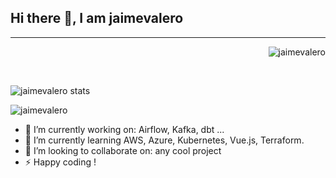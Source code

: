 <h2>  Hi there 👋, I am jaimevalero</h2>
<hr>

<p align="right"> <img src="https://komarev.com/ghpvc/?username=jaimevalero&label=Profile%20views&color=0e75b6&style=flat" alt="jaimevalero" /> </p>

<br/>

<p align="left"> 
<img src="https://github-readme-stats.vercel.app/api?username=jaimevalero&count_private=true" alt="jaimevalero stats" /> 
</p>


<p align="left"> 
  <img src="https://github-profile-trophy.vercel.app/?username=jaimevalero" alt="jaimevalero" /></a>
</p>




- 🔭 I’m currently working on: Airflow, Kafka, dbt ...
- 🌱 I’m currently learning AWS, Azure, Kubernetes, Vue.js, Terraform.
- 👯 I’m looking to collaborate on: any cool project
- ⚡ Happy coding !
